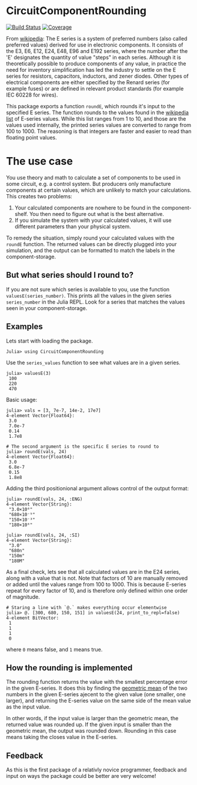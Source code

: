 # CircuitComponentRounding

<!---[![Stable](https://img.shields.io/badge/docs-stable-blue.svg)](https://KronosTheLate.github.io/CircuitComponentRounding.jl/stable)--->
<!---[![Dev](https://img.shields.io/badge/docs-dev-blue.svg)](https://KronosTheLate.github.io/CircuitComponentRounding.jl/dev)--->
[![Build Status](https://github.com/KronosTheLate/CircuitComponentRounding.jl/workflows/CI/badge.svg)](https://github.com/KronosTheLate/CircuitComponentRounding.jl/actions)
[![Coverage](https://codecov.io/gh/KronosTheLate/CircuitComponentRounding.jl/branch/master/graph/badge.svg)](https://codecov.io/gh/KronosTheLate/CircuitComponentRounding.jl)

From [wikipedia](https://en.wikipedia.org/wiki/E_series_of_preferred_numbers):
The E series is a system of preferred numbers (also called preferred values) derived for use in electronic components. It consists of the E3, E6, E12, E24, E48, E96 and E192 series, where the number after the 'E' designates the quantity of value "steps" in each series. Although it is theoretically possible to produce components of any value, in practice the need for inventory simplification has led the industry to settle on the E series for resistors, capacitors, inductors, and zener diodes. Other types of electrical components are either specified by the Renard series (for example fuses) or are defined in relevant product standards (for example IEC 60228 for wires).

This package exports a function `roundE`, which rounds it's input to the specified E series. The function rounds to the values found in the [wikipedia list](https://en.wikipedia.org/wiki/E_series_of_preferred_numbers#Lists) of E-series values. While this list ranges from 1 to 10, and those are the values used internally, the printed series values are converted to range from 100 to 1000. The reasoning is that integers are faster and easier to read than floating point values.

# The use case
You use theory and math to calculate a set of components to be used in some circuit, e.g. a control system. But producers only manufacture components at certain values, which are unlikely to match your calculations. This creates two problems:
1) Your calculated components are nowhere to be found in the component-shelf. You then need to figure out what is the best alternative.
2) If you simulate the system with your calculated values, it will use different parameters than your physical system.

To remedy the situation, simply round your calculated values with the `roundE` function. The returned values can be directly plugged into your simulation, and the output can be formatted to match the labels in the component-storage.

## But what series should I round to?
If you are not sure which series is available to you, use the function `valuesE(series_number)`. This prints all the values in the given series `series_number` in the Julia REPL. Look for a series that matches the values seen in your component-storage.

## Examples
Lets start with loading the package.
```julia-repl
Julia> using CircuitComponentRounding
```

Use the `series_values` function to see what values are in a given series.
```julia-repl
julia> valuesE(3)
 100
 220
 470
```

Basic usage:
```julia-repl
julia> vals = [3, 7e-7, 14e-2, 17e7]
4-element Vector{Float64}:
 3.0
 7.0e-7
 0.14
 1.7e8

# The second argument is the specific E series to round to
julia> roundE(vals, 24)
4-element Vector{Float64}:
 3.0
 6.8e-7
 0.15
 1.8e8
 ```

Adding the third positionional argument allows 
control of the output format:
```julia-repl
julia> roundE(vals, 24, :ENG)
4-element Vector{String}:
 "3.0×10⁰"
 "680×10⁻⁹"
 "150×10⁻³"
 "180×10⁶"
```

```julia-repl
julia> roundE(vals, 24, :SI)
4-element Vector{String}:
 "3.0"
 "680n"
 "150m"
 "180M"
```

As a final check, lets see that all calculated values are in the E24 series, along with a value that is not. Note that factors of 10 are manually removed or added until the values range from 100 to 1000. This is because E-series repeat for every factor of 10, and is therefore only defined within one order of magnitude.
```julia-repl
# Staring a line with `@.` makes everything occur elementwise
julia> @. [300, 680, 150, 151] in valuesE(24, print_to_repl=false)
4-element BitVector:
 1
 1
 1
 0
```
where `0` means false, and `1` means true.

## How the rounding is implemented
The rounding function returns the value with the smallest percentage error in the given E-series.
It does this by finding the [geometric mean](https://en.wikipedia.org/wiki/Geometric_mean) of the 
two numbers in the given E-series ajecent to the given value (one smaller, one larger), and 
returning the E-series value on the same side of the mean value as the input value.

In other words, if the input value is larger than the geometric mean, the returned value was rounded up. 
If the given input is smaller than the geometric mean, the output was rounded down. Rounding in this case 
means taking the closes value in the E-series.
  
  
## Feedback
As this is the first package of a relativly novice programmer, feedback and input on ways the package could be better are very welcome!
